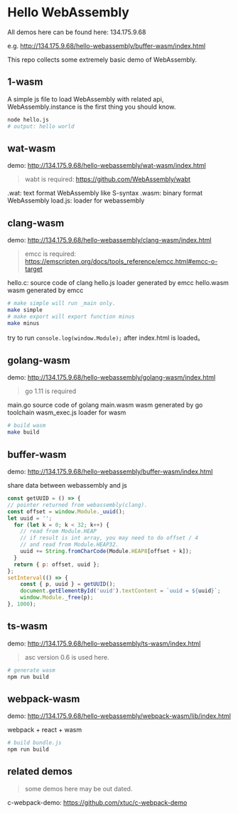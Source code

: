 # Hello WebAssembly

All demos here can be found here: 134.175.9.68

e.g. http://134.175.9.68/hello-webassembly/buffer-wasm/index.html

This repo collects some extremely basic demo of WebAssembly.

## 1-wasm

A simple js file to load WebAssembly with related api, WebAssembly.instance is the first thing you should know.

```bash
node hello.js
# output: hello world
```

## wat-wasm

demo: http://134.175.9.68/hello-webassembly/wat-wasm/index.html

> wabt is required: https://github.com/WebAssembly/wabt

.wat: text format WebAssembly like S-syntax
.wasm: binary format WebAssembly
load.js: loader for webassembly


## clang-wasm

demo: http://134.175.9.68/hello-webassembly/clang-wasm/index.html


> emcc is required: https://emscripten.org/docs/tools_reference/emcc.html#emcc-o-target

hello.c: source code of clang
hello.js loader generated by emcc
hello.wasm wasm generated by emcc

```bash
# make simple will run _main only.
make simple
# make export will export function minus
make minus
```

try to run ```console.log(window.Module);``` after index.html is loaded。

## golang-wasm

demo: http://134.175.9.68/hello-webassembly/golang-wasm/index.html

> go 1.11 is required

main.go source code of golang
main.wasm wasm generated by go toolchain
wasm_exec.js loader for wasm

```bash
# build wasm
make build
```

## buffer-wasm

demo: http://134.175.9.68/hello-webassembly/buffer-wasm/index.html


share data between webassembly and js

```js
const getUUID = () => {
// pointer returned from webassembly(clang).
const offset = window.Module._uuid();
let uuid = '';
  for (let k = 0; k < 32; k++) {
    // read from Module.HEAP
    // if result is int array, you may need to do offset / 4
    // and read from Module.HEAP32.
    uuid += String.fromCharCode(Module.HEAP8[offset + k]);
  }
  return { p: offset, uuid };
};
setInterval(() => {
    const { p, uuid } = getUUID();
    document.getElementById('uuid').textContent = `uuid = ${uuid}`;
    window.Module._free(p);
}, 1000);
```

## ts-wasm

demo: http://134.175.9.68/hello-webassembly/ts-wasm/index.html


> asc version 0.6 is used here.

```bash
# generate wasm
npm run build
```

## webpack-wasm

demo: http://134.175.9.68/hello-webassembly/webpack-wasm/lib/index.html


webpack + react + wasm

```bash
# build bundle.js
npm run build
```

## related demos

> some demos here may be out dated.

c-webpack-demo: https://github.com/xtuc/c-webpack-demo
